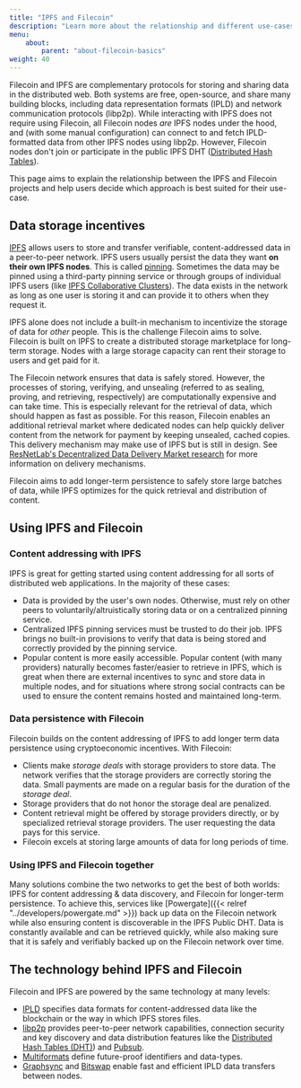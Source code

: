 ```yaml
---
title: "IPFS and Filecoin"
description: "Learn more about the relationship and different use-cases between IPFS and Filecoin."
menu:
    about:
        parent: "about-filecoin-basics"
weight: 40
---
```


Filecoin and IPFS are complementary protocols for storing and sharing data in the distributed web. Both systems are free, open-source, and share many building blocks, including data representation formats (IPLD) and network communication protocols (libp2p). While interacting with IPFS does not require using Filecoin, all Filecoin nodes _are_ IPFS nodes under the hood, and (with some manual configuration) can connect to and fetch IPLD-formatted data from other IPFS nodes using libp2p. However, Filecoin nodes don't join or participate in the public IPFS DHT ([Distributed Hash Tables](https://docs.ipfs.tech/concepts/dht/#distributed-hash-tables-dhts)).

This page aims to explain the relationship between the IPFS and Filecoin projects and help users decide which approach is best suited for their use-case.

## Data storage incentives

[IPFS](https://ipfs.tech) allows users to store and transfer verifiable, content-addressed data in a peer-to-peer network. IPFS users usually persist the data they want **on their own IPFS nodes**. This is called [pinning](https://docs.ipfs.tech/concepts/persistence). Sometimes the data may be pinned using a third-party pinning service or through groups of individual IPFS users (like [IPFS Collaborative Clusters](https://collab.ipfscluster.io/)). The data exists in the network as long as one user is storing it and can provide it to others when they request it.

IPFS alone does not include a built-in mechanism to incentivize the storage of data for _other_ people. This is the challenge Filecoin aims to solve. Filecoin is built on IPFS to create a distributed storage marketplace for long-term storage. Nodes with a large storage capacity can rent their storage to users and get paid for it.

The Filecoin network ensures that data is safely stored. However, the processes of storing, verifying, and unsealing (referred to as sealing, proving, and retrieving, respectively) are computationally expensive and can take time. This is especially relevant for the retrieval of data, which should happen as fast as possible. For this reason, Filecoin enables an additional retrieval market where dedicated nodes can help quickly deliver content from the network for payment by keeping unsealed, cached copies. This delivery mechanism may make use of IPFS but is still in design. See [ResNetLab's Decentralized Data Delivery Market research](https://github.com/protocol/ResNetLab/blob/master/OPEN_PROBLEMS/DECENTRALIZED_DATA_DELIVERY_MARKETS.md) for more information on delivery mechanisms.

Filecoin aims to add longer-term persistence to safely store large batches of data, while IPFS optimizes for the quick retrieval and distribution of content.

## Using IPFS and Filecoin

### Content addressing with IPFS

IPFS is great for getting started using content addressing for all sorts of distributed web applications. In the majority of these cases:

- Data is provided by the user's own nodes. Otherwise, must rely on other peers to voluntarily/altruistically storing data or on a centralized pinning service.
- Centralized IPFS pinning services must be trusted to do their job. IPFS brings no built-in provisions to verify that data is being stored and correctly provided by the pinning service.
- Popular content is more easily accessible. Popular content (with many providers) naturally becomes faster/easier to retrieve in IPFS, which is great when there are external incentives to sync and store data in multiple nodes, and for situations where strong social contracts can be used to ensure the content remains hosted and maintained long-term.

### Data persistence with Filecoin

Filecoin builds on the content addressing of IPFS to add longer term data persistence using cryptoeconomic incentives. With Filecoin:

- Clients make _storage deals_ with storage providers to store data. The network verifies that the storage providers are correctly storing the data. Small payments are made on a regular basis for the duration of the _storage deal_.
- Storage providers that do not honor the storage deal are penalized.
- Content retrieval might be offered by storage providers directly, or by specialized retrieval storage providers. The user requesting the data pays for this service.
- Filecoin excels at storing large amounts of data for long periods of time.

### Using IPFS and Filecoin together

Many solutions combine the two networks to get the best of both worlds: IPFS for content addressing & data discovery, and Filecoin for longer-term persistence. To achieve this, services like [Powergate]({{< relref "../developers/powergate.md" >}}) back up data on the Filecoin network while also ensuring content is discoverable in the IPFS Public DHT. Data is constantly available and can be retrieved quickly, while also making sure that it is safely and verifiably backed up on the Filecoin network over time.

## The technology behind IPFS and Filecoin

Filecoin and IPFS are powered by the same technology at many levels:

- [IPLD](https://ipld.io/) specifies data formats for content-addressed data like the blockchain or the way in which IPFS stores files.
- [libp2p](https://libp2p.io/) provides peer-to-peer network capabilities, connection security and key discovery and data distribution features like the [Distributed Hash Tables (DHT)](https://docs.ipfs.tech/concepts/dht/#distributed-hash-tables-dhts)) and [Pubsub](https://docs.libp2p.io/concepts/publish-subscribe/).
- [Multiformats](https://multiformats.io) define future-proof identifiers and data-types.
- [Graphsync](https://github.com/ipfs/go-graphsync) and [Bitswap](https://github.com/ipfs/go-bitswap) enable fast and efficient IPLD data transfers between nodes.
